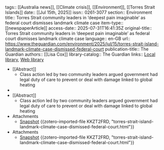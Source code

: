 tags:: [[Australia news]], [[Climate crisis]], [[Environment]], [[Torres Strait Islands]]
date:: [[Jul 15th, 2025]]
issn:: 0261-3077
section:: Environment
title:: Torres Strait community leaders in ‘deepest pain imaginable’ as federal court dismisses landmark climate case
item-type:: [[newspaperArticle]]
access-date:: 2025-07-31T16:41:35Z
original-title:: Torres Strait community leaders in ‘deepest pain imaginable’ as federal court dismisses landmark climate case
language:: en-GB
url:: https://www.theguardian.com/environment/2025/jul/15/torres-strait-island-landmark-climate-case-dismissed-federal-court
publication-title:: The Guardian
authors:: [[Lisa Cox]]
library-catalog:: The Guardian
links:: [Local library](zotero://select/library/items/TP9SFQJP), [Web library](https://www.zotero.org/users/46463/items/TP9SFQJP)

- [[Abstract]]
	- Class action led by two community leaders argued government had legal duty of care to prevent or deal with damage linked to global heating
-
- [[Abstract]]
	- Class action led by two community leaders argued government had legal duty of care to prevent or deal with damage linked to global heating
- Attachments
	- [Snapshot](https://www.theguardian.com/environment/2025/jul/15/torres-strait-island-landmark-climate-case-dismissed-federal-court) {{zotero-imported-file KKZT2FRD, "torres-strait-island-landmark-climate-case-dismissed-federal-court.html"}}
- Attachments
	- [Snapshot](https://www.theguardian.com/environment/2025/jul/15/torres-strait-island-landmark-climate-case-dismissed-federal-court) {{zotero-imported-file KKZT2FRD, "torres-strait-island-landmark-climate-case-dismissed-federal-court.html"}}